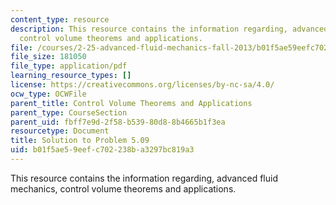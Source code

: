 ```yaml
---
content_type: resource
description: This resource contains the information regarding, advanced fluid mechanics,
  control volume theorems and applications.
file: /courses/2-25-advanced-fluid-mechanics-fall-2013/b01f5ae59eefc702238ba3297bc819a3_MIT2_25F13_Shapi5.09_Solut.pdf
file_size: 181050
file_type: application/pdf
learning_resource_types: []
license: https://creativecommons.org/licenses/by-nc-sa/4.0/
ocw_type: OCWFile
parent_title: Control Volume Theorems and Applications
parent_type: CourseSection
parent_uid: fbff7e9d-2f58-b539-80d8-8b4665b1f3ea
resourcetype: Document
title: Solution to Problem 5.09
uid: b01f5ae5-9eef-c702-238b-a3297bc819a3
---
```

This resource contains the information regarding, advanced fluid mechanics, control volume theorems and applications.